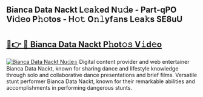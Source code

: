 ## Bianca Data Nackt L𝚎a𝚔ed N𝚞𝚍e - Part-qPO Vi𝚍𝚎o P𝚑𝚘tos - H𝚘𝚝 O𝚗𝚕yf𝚊ns L𝚎a𝚔s SE8uU

# <h2><a href="http://kfewen.oniu.top/?m=Bianca+Data+Nackt">🔗👉 🔴 Bianca Data Nackt P𝚑ot𝚘𝚜 V𝚒d𝚎o</a></h2>

[![Bianca Data Nackt Nu𝚍e𝚜](https://i.imgur.com/0qMVB7G.gif)](http://kfewen.oniu.top/?m=Bianca+Data+Nackt)
Digital content provider and web entertainer Bianca Data Nackt, known for sharing dance and lifestyle knowledge through solo and collaborative dance presentations and brief films. Versatile stunt performer Bianca Data Nackt, known for their remarkable abilities and accomplishments in performing dangerous stunts.  
